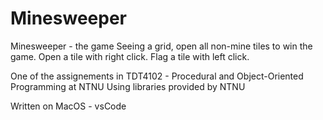 # Minesweeper
Minesweeper - the game
Seeing a grid, open all non-mine tiles to win the game. 
Open a tile with right click.
Flag a tile with left click.

One of the assignements in TDT4102 - Procedural and Object-Oriented Programming at NTNU
Using libraries provided by NTNU

Written on MacOS - vsCode
